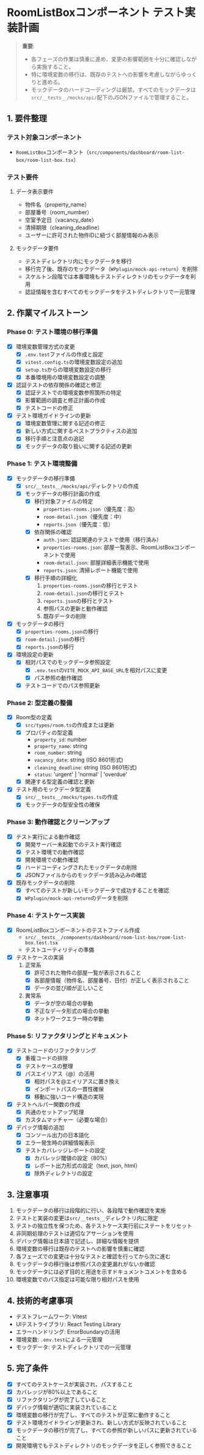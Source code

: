 # RoomListBoxコンポーネント テスト実装計画

> **重要**: 
> - 各フェーズの作業は慎重に進め、変更の影響範囲を十分に確認しながら実施すること。
> - 特に環境変数の移行は、既存のテストへの影響を考慮しながらゆっくりと進める。
> - モックデータのハードコーディングは厳禁。すべてのモックデータは`src/__tests__/mocks/api/`配下のJSONファイルで管理すること。

## 1. 要件整理

### テスト対象コンポーネント
- `RoomListBox`コンポーネント（`src/components/dashboard/room-list-box/room-list-box.tsx`）

### テスト要件
1. データ表示要件
   - 物件名（property_name）
   - 部屋番号（room_number）
   - 空室予定日（vacancy_date）
   - 清掃期限（cleaning_deadline）
   - ユーザーに許可された物件IDに紐づく部屋情報のみ表示

2. モックデータ要件
   - テストディレクトリ内にモックデータを移行
   - 移行完了後、既存のモックデータ（`WPplugin/mock-api-return`）を削除
   - スケルトン段階では本番環境もテストディレクトリのモックデータを利用
   - 認証情報を含むすべてのモックデータをテストディレクトリで一元管理

## 2. 作業マイルストーン

### Phase 0: テスト環境の移行準備
- [x] 環境変数管理方式の変更
  - [x] `.env.test`ファイルの作成と設定
  - [x] `vitest.config.ts`の環境変数設定の追加
  - [x] `setup.ts`からの環境変数設定の移行
  - [x] 本番環境用の環境変数設定の調整
- [x] 認証テストの依存関係の確認と修正
  - [x] 認証テストでの環境変数参照箇所の特定
  - [x] 影響範囲の調査と修正計画の作成
  - [x] テストコードの修正
- [x] テスト環境ガイドラインの更新
  - [x] 環境変数管理に関する記述の修正
  - [x] 新しい方式に関するベストプラクティスの追加
  - [x] 移行手順と注意点の追記
  - [x] モックデータの取り扱いに関する記述の更新

### Phase 1: テスト環境整備
- [x] モックデータの移行準備
  - [x] `src/__tests__/mocks/api/`ディレクトリの作成
  - [x] モックデータの移行計画の作成
    - [x] 移行対象ファイルの特定
      - `properties-rooms.json`（優先度：高）
      - `room-detail.json`（優先度：中）
      - `reports.json`（優先度：低）
    - [x] 依存関係の確認
      - `auth.json`: 認証関連のテストで使用（移行済み）
      - `properties-rooms.json`: 部屋一覧表示、RoomListBoxコンポーネントで使用
      - `room-detail.json`: 部屋詳細表示機能で使用
      - `reports.json`: 清掃レポート機能で使用
    - [x] 移行手順の詳細化
      1. `properties-rooms.json`の移行とテスト
      2. `room-detail.json`の移行とテスト
      3. `reports.json`の移行とテスト
      4. 参照パスの更新と動作確認
      5. 既存データの削除
- [x] モックデータの移行
  - [x] `properties-rooms.json`の移行
  - [x] `room-detail.json`の移行
  - [x] `reports.json`の移行
- [x] 環境設定の更新
  - [x] 相対パスでのモックデータ参照設定
    - [x] `.env.test`の`VITE_MOCK_API_BASE_URL`を相対パスに変更
    - [x] パス参照の動作確認
  - [x] テストコードでのパス参照更新

### Phase 2: 型定義の整備
- [x] Room型の定義
  - [x] `src/types/room.ts`の作成または更新
  - [x] プロパティの型定義
    - `property_id`: number
    - `property_name`: string
    - `room_number`: string
    - `vacancy_date`: string (ISO 8601形式)
    - `cleaning_deadline`: string (ISO 8601形式)
    - `status`: 'urgent' | 'normal' | 'overdue'
  - [x] 関連する型定義の確認と更新
- [x] テスト用のモックデータ型定義
  - [x] `src/__tests__/mocks/types.ts`の作成
  - [x] モックデータの型安全性の確保

### Phase 3: 動作確認とクリーンアップ
- [x] テスト実行による動作確認
  - [x] 開発サーバー未起動でのテスト実行確認
  - [x] テスト環境での動作確認
  - [x] 開発環境での動作確認
  - [x] ハードコーディングされたモックデータの削除
  - [x] JSONファイルからのモックデータ読み込みの確認
- [x] 既存モックデータの削除
  - [x] すべてのテストが新しいモックデータで成功することを確認
  - [x] `WPplugin/mock-api-return`のデータを削除

### Phase 4: テストケース実装
- [x] RoomListBoxコンポーネントのテストファイル作成
  - `src/__tests__/components/dashboard/room-list-box/room-list-box.test.tsx`
  - テストユーティリティの準備
- [x] テストケースの実装
  1. 正常系
     - [x] 許可された物件の部屋一覧が表示されること
     - [x] 各部屋情報（物件名、部屋番号、日付）が正しく表示されること
     - [x] データの並び順が正しいこと
  2. 異常系
     - [x] データが空の場合の挙動
     - [x] 不正なデータ形式の場合の挙動
     - [x] ネットワークエラー時の挙動

### Phase 5: リファクタリングとドキュメント
- [x] テストコードのリファクタリング
  - [x] 重複コードの排除
  - [x] テストケースの整理
  - [x] パスエイリアス（@）の活用
    - [x] 相対パスを@エイリアスに置き換え
    - [x] インポートパスの一貫性確保
    - [x] 移動に強いコード構造の実現
- [x] テストヘルパー関数の作成
  - [x] 共通のセットアップ処理
  - [x] カスタムマッチャー（必要な場合）
- [x] デバッグ情報の追加
  - [x] コンソール出力の日本語化
  - [x] エラー発生時の詳細情報表示
  - [x] テストカバレッジレポートの設定
    - [x] カバレッジ閾値の設定（80%）
    - [x] レポート出力形式の設定（text, json, html）
    - [x] 除外ディレクトリの設定

## 3. 注意事項
1. モックデータの移行は段階的に行い、各段階で動作確認を実施
2. テストと実装の変更は`src/__tests__`ディレクトリ内に限定
3. テストの独立性を保つため、各テストケース実行前にステートをリセット
4. 非同期処理のテストは適切なアサーションを使用
5. デバッグ情報は日本語で記述し、詳細な情報を提供
6. 環境変数の移行は既存のテストへの影響を慎重に確認
7. 各フェーズでの変更は十分なテストと確認を行ってから次に進む
8. モックデータの移行後は参照パスの変更漏れがないか確認
9. モックデータには必ず目的と用途を示すドキュメントコメントを含める
10. 環境変数でのパス指定は可能な限り相対パスを使用

## 4. 技術的考慮事項
- テストフレームワーク: Vitest
- UIテストライブラリ: React Testing Library
- エラーハンドリング: ErrorBoundaryの活用
- 環境変数: `.env.test`による一元管理
- モックデータ: テストディレクトリでの一元管理

## 5. 完了条件
- [x] すべてのテストケースが実装され、パスすること
- [x] カバレッジが80%以上であること
- [x] リファクタリングが完了していること
- [x] デバッグ情報が適切に実装されていること
- [x] 環境変数の移行が完了し、すべてのテストが正常に動作すること
- [x] テスト環境ガイドラインが更新され、新しい方式が反映されていること
- [x] モックデータの移行が完了し、すべての参照が新しいパスに更新されていること
- [x] 開発環境でもテストディレクトリのモックデータを正しく参照できること 